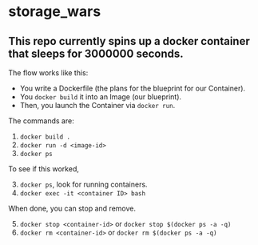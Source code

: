 # storage_wars

## This repo currently spins up a docker container that sleeps for 3000000 seconds. 

The flow works like this:

- You write a Dockerfile (the plans for the blueprint for our Container). 
- You `docker build` it into an Image (our blueprint). 
- Then, you launch the Container via `docker run`.

The commands are:

1. `docker build .`
2. `docker run -d <image-id>`
3. `docker ps`

To see if this worked,

3. `docker ps`, look for running containers.
4. `docker exec -it <container ID> bash`

When done, you can stop and remove.

5. `docker stop <container-id>` or `docker stop $(docker ps -a -q)`
6. `docker rm <container-id>` or `docker rm $(docker ps -a -q)`
